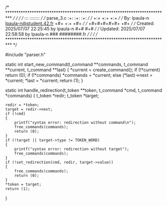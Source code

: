 /* ************************************************************************** */
/*                                                                            */
/*                                                        :::      ::::::::   */
/*   parse_3.c                                          :+:      :+:    :+:   */
/*                                                    +:+ +:+         +:+     */
/*   By: lpaula-n <lpaula-n@student.42.fr>          +#+  +:+       +#+        */
/*                                                +#+#+#+#+#+   +#+           */
/*   Created: 2025/07/07 22:25:45 by lpaula-n          #+#    #+#             */
/*   Updated: 2025/07/07 22:58:58 by lpaula-n         ###   ########.fr       */
/*                                                                            */
/* ************************************************************************** */

#include "parser.h"


static int start_new_command(t_command **commands, t_command **current, t_command **last)
{
	*current = create_command();
	if (!*current)
		return (0);
	if (!*commands)
		*commands = *current;
	else
		(*last)->next = *current;
	*last = *current;
	return (1);
}

static int handle_redirection(t_token **token, t_command *cmd, t_command *commands)
{
	t_token *redir;
	t_token *target;

	redir = *token;
	target = redir->next;
	if (!cmd)
	{
		printf("syntax error: redirection without command\n");
		free_commands(commands);
		return (0);
	}
	if (!target || target->type != TOKEN_WORD)
	{
		printf("syntax error: redirection without target");
		free_commands(commands);
	}
	if (!set_redirection(cmd, redir, target->value))
	{
		free_commands(commands);
		return (0);
	}
	*token = target;
	return (1);
}